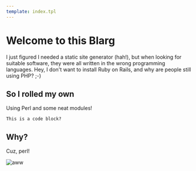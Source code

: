 ```yaml
---
template: index.tpl
---
```

# Welcome to this Blarg
I just figured I needed a static site generator (hah!), but when
looking for suitable software, they were all written in the wrong
programming languages. Hey, I don't want to install Ruby on Rails, and
why are people still using PHP? ;-)

## So I rolled my own
Using Perl and some neat modules!

	This is a code block?

## Why?
Cuz, perl!

![aww](http://s5.favim.com/orig/53/blush-cute-meme-Favim.com-487996.jpg)

